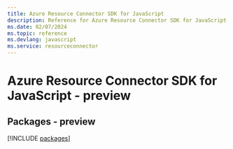 ```yaml
---
title: Azure Resource Connector SDK for JavaScript
description: Reference for Azure Resource Connector SDK for JavaScript
ms.date: 02/07/2024
ms.topic: reference
ms.devlang: javascript
ms.service: resourceconnector
---
```

# Azure Resource Connector SDK for JavaScript - preview
## Packages - preview
[!INCLUDE [packages](resource-connector-index.md)]